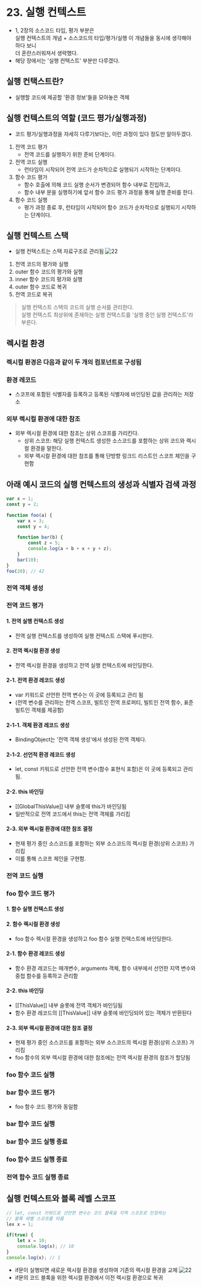# 23. 실행 컨텍스트
- 1, 2장의 소스코드 타입, 평가 부분은   
  실행 컨텍스트의 개념 + 소스코드의 타입/평가/실행 이 개념들을 동시에 생각해야 하다 보니  
  더 혼란스러워져서 생략했다.
- 해당 장에서는 '실행 컨텍스트' 부분만 다루겠다.
## 실행 컨택스트란?
- 실행할 코드에 제공할 '환경 정보'들을 모아놓은 객체

## 실행 컨텍스트의 역할 (코드 평가/실행과정)
- 코드 평가/실행과정을 자세히 다루기보다는, 이런 과정이 있다 정도만 알아두겠다.
1. 전역 코드 평가
   - 전역 코드를 실행하기 위한 준비 단계이다.
2. 전역 코드 실행
   - 런타임이 시작되어 전역 코드가 순차적으로 실행되기 시작하는 단계이다.
3. 함수 코드 평가
   - 함수 호출에 의해 코드 실행 순서가 변경되어 함수 내부로 진입하고,
   - 함수 내부 문을 실행하기에 앞서 함수 코드 평가 과정을 통해 실행 준비를 한다.
4. 함수 코드 실행
   - 평가 과정 종료 후, 런타임이 시작되어 함수 코드가 순차적으로 실행되기 시작하는 단계이다.
## 실행 컨텍스트 스택
- 실행 컨텍스트는 스택 자료구조로 관리됨
![22](img/23-5.png)
1. 전역 코드의 평가와 실행
2. outer 함수 코드의 평가와 실행
3. inner 함수 코드의 평가와 실행
4. outer 함수 코드로 복귀
5. 전역 코드로 복귀
> 실행 컨텍스트 스택의 코드의 실행 순서를 관리한다.  
> 실행 컨텍스트 최상위에 존재하는 실행 컨텍스트를 '실행 중인 실행 컨텍스트'라 부른다.
## 렉시컬 환경
### 렉시컬 환경은 다음과 같이 두 개의 컴포넌트로 구성됨
### 환경 레코드
- 스코프에 포함된 식별자를 등록하고 등록된 식별자에 바인딩된 값을 관리하는 저장소
### 외부 렉시컬 환경에 대한 참조
- 외부 렉시컬 환경에 대한 참조는 상위 스코프를 가리킨다.
  - 상위 스코프: 해당 실행 컨텍스트 생성한 소스코드를 포함하는 상위 코드와 렉시컬 환경을 말한다. 
  - 외부 렉시컬 환경에 대한 참조를 통해 단방향 링크드 리스트인 스코프 체인을 구현함
## 아래 예시 코드의 실행 컨텍스트의 생성과 식별자 검색 과정
```javascript
var x = 1;
const y = 2;

function foo(a) {
    var x = 3;
    const y = 4;

    function bar(b) {
        const z = 5;
        console.log(a + b + x + y + z);
    }
    bar(10);
}
foo(20); // 42
```
### 전역 객체 생성
### 전역 코드 평가
#### 1. 전역 실행 컨텍스트 생성
- 전역 실행 컨텍스트를 생성하여 실행 컨텍스트 스택에 푸시한다.
#### 2. 전역 렉시컬 환경 생성
- 전역 렉시컬 환경을 생성하고 전역 실행 컨텍스트에 바인딩한다.
#### 2-1. 전역 환경 레코드 생성
- var 키워드로 선언한 전역 변수는 이 곳에 등록되고 관리 됨
- (전역 변수를 관리하는 전역 스코프, 빌트인 전역 프로퍼티, 빌트인 전역 함수, 표준 빌트인 객체를 제공함)
#### 2-1-1. 객체 환경 레코드 생성
- BindingObject는 '전역 객체 생성'에서 생성된 전역 객체다.
#### 2-1-2. 선언적 환경 레코드 생성
- let, const 키워드로 선언한 전역 변수(함수 표현식 포함)은 이 곳에 등록되고 관리됨.
#### 2-2. this 바인딩
- [[GlobalThisValue]] 내부 슬롯에 this가 바인딩됨
- 일반적으로 전역 코드에서 this는 전역 객체를 가리킴
#### 2-3. 외부 렉시컬 환경에 대한 참조 결정
- 현재 평가 중인 소스코드를 포함하는 외부 소스코드의 렉시컬 환경(상위 스코프) 가리킴
- 이를 통해 스코프 체인을 구현함.
### 전역 코드 실행
### foo 함수 코드 평가
#### 1. 함수 실행 컨텍스트 생성
#### 2. 함수 렉시컬 환경 생성
- foo 함수 렉시컬 환경을 생성하고 foo 함수 실행 컨텍스트에 바인딩한다.
#### 2-1. 함수 환경 레코드 생성
- 함수 환경 레코드는 매개변수, arguments 객체, 함수 내부에서 선언한 지역 변수와 중첩 함수를 등록하고 관리함
#### 2-2. this 바인딩
- [[ThisValue]] 내부 슬롯에 전역 객체가 바인딩됨
- 함수 환경 레코드의 [[ThisValue]] 내부 슬롯에 바인딩되어 있는 객체가 반환된다
#### 2-3. 외부 렉시컬 환경에 대한 참조 결정
- 현재 평가 중인 소스코드를 포함하는 외부 소스코드의 렉시컬 환경(상위 스코프) 가리킴
- foo 함수의 외부 렉시컬 환경에 대한 참조에는 전역 렉시컬 환경의 참조가 할당됨
### foo 함수 코드 실행
### bar 함수 코드 평가
- foo 함수 코드 평가와 동일함
### bar 함수 코드 실행
### bar 함수 코드 실행 종료
### foo 함수 코드 실행 종료
### 전역 함수 코드 실행 종료
## 실행 컨텍스트와 블록 레벨 스코프
```javascript
// let, const 키워드로 선언한 변수는 코드 블록을 지역 스코프로 인정하는 
// 블록 레벨 스코프를 따름
lex x = 1;

if(true) {
    let x = 10;
    console.log(x); // 10
}
console.log(x); // 1
```
- if문이 실행되면 새로운 렉시컬 환경을 생성하여 기존의 렉시컬 환경을 교체
![22](img/23-28.png)
- if문의 코드 블록을 위한 렉시컬 환경에서 이전 렉시컬 환경으로 복귀